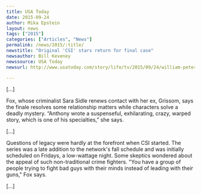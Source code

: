 ```yaml
---
title: USA Today
date: 2015-09-24
author: Mika Epstein
layout: news
tags: ["2015"]
categories: ["Articles", "News"]
permalink: /news/2015/:title/
newstitle: "Original 'CSI' stars return for final case"
newsauthor: Bill Keveney
newssource: USA Today  
newsurl: http://www.usatoday.com/story/life/tv/2015/09/24/william-petersen-marg-helgenberger-cbs-csi-finale/72664736/

---
```


[...]

Fox, whose criminalist Sara Sidle renews contact with her ex, Grissom, says the finale resolves some relationship matters while characters solve a deadly mystery. “Anthony wrote a suspenseful, exhilarating, crazy, warped story, which is one of his specialties,” she says.

[...]

Questions of legacy were hardly at the forefront when CSI started.  The series was a late addition to the network's fall schedule and was initially scheduled on Fridays, a low-wattage night. Some skeptics wondered about the appeal of such non-traditional crime fighters. "You have a group of people trying to fight bad guys with their minds instead of leading with their guns," Fox says.

[...]